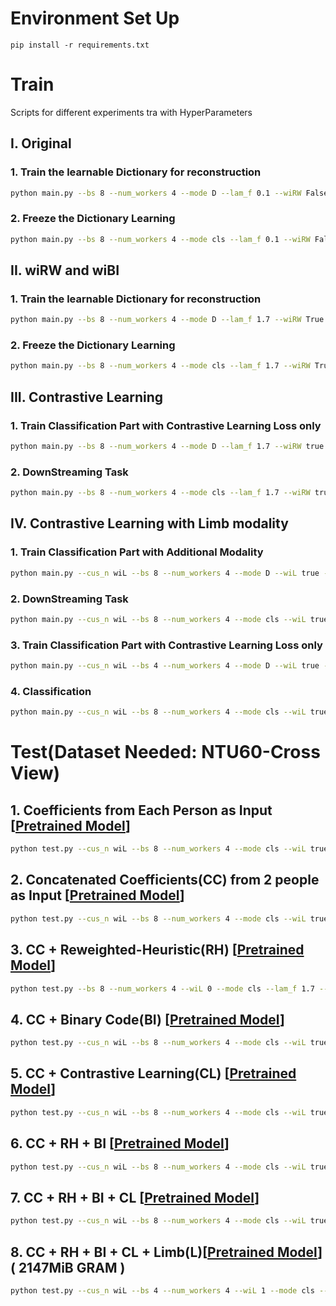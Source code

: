 # Environment Set Up
```
pip install -r requirements.txt
```

# Train
Scripts for different experiments tra with HyperParameters
## I. Original 
### 1. Train the learnable Dictionary for reconstruction
```bash
python main.py --bs 8 --num_workers 4 --mode D --lam_f 0.1 --wiRW False --wiBI False --wiCY true --wiCC true --wiF True --wiCL False --ep_D 20 --ms 10,15 --save_m true --gpu_id 7
``` 
### 2. Freeze the Dictionary Learning
```bash
python main.py --bs 8 --num_workers 4 --mode cls --lam_f 0.1 --wiRW False --wiBI False --wiCY true --wiCC true --wiF True --wiCL False --wiD /path/to/best_loss_mse.pth --ep_D 80 --ms 30,50 --save_m true --gpu_id 7
```
## II. wiRW and wiBI
### 1. Train the learnable Dictionary for reconstruction
```bash
python main.py --bs 8 --num_workers 4 --mode D --lam_f 1.7 --wiRW True --wiBI True --th_g 0.5 --te_g 0.01 --wiCY true --wiCC true --wiF True --wiCL False --ep_D 25 --ms 15,20 --save_m true --gpu_id 7
``` 
### 2. Freeze the Dictionary Learning
```bash
python main.py --bs 8 --num_workers 4 --mode cls --lam_f 1.7 --wiRW True --wiBI True --th_g 0.5 --te_g 0.01 --wiCY true --wiCC true --wiF True --wiCL False --wiD /path/to/best_loss_mse.pth --ep_D 80 --ms 30,50 --save_m true --gpu_id 7
```

## III. Contrastive Learning
### 1. Train Classification Part with Contrastive Learning Loss only
```bash
python main.py --bs 8 --num_workers 4 --mode D --lam_f 1.7 --wiRW true --wiBI true --th_g 0.5 --te_g 0.01 --wiCY true --wiCC true --wiF True --wiCL true --pret /data/dluo/work_dir/2312_CVAC_NTU-Inter/NTU_cv_cls_wiCY_woG_wiRW_wiCC_wiF_wiBI_woCL_T36_f1.7e+00_d1.0e-05_mse1_bi1_th5.0e-01_te1.0e-02_cls2/20240415_1632/95.pth --ep_D 25 --ms 15,20 --save_m true --gpu_id 7
``` 

### 2. DownStreaming Task
```bash
python main.py --bs 8 --num_workers 4 --mode cls --lam_f 1.7 --wiRW true --wiBI true --th_g 0.5 --te_g 0.01 --wiCY true --wiCC true --wiF True --wiCL true --pret /data/dluo/work_dir/2312_CVAC_NTU-Inter/NTU_cv_D_wiCY_woG_wiRW_wiCC_wiF_wiBI_wiCL_T36_f1.7e+00_d1.0e-05_mse1_bi1_th5.0e-01_te1.0e-02_woD/20240417_234930/22.pth --ep 25 --ms 15,20 --save_m true --ep_save 1 --gpu_id 7
```
## IV. Contrastive Learning with Limb modality
### 1. Train Classification Part with Additional Modality
```bash
python main.py --cus_n wiL --bs 8 --num_workers 4 --mode D --wiL true --lam_f 1.7 --wiRW true --wiBI true --th_g 0.5 --te_g 0.01 --wiCY true --wiCC true --wiF True --wiCL False --ep_D 30 --ms 3,6 --save_m true --gpu_id 7
```

### 2. DownStreaming Task
```bash
python main.py --cus_n wiL --bs 8 --num_workers 4 --mode cls --wiL true --lam_f 1.7 --wiRW true --wiBI true --th_g 0.5 --te_g 0.01 --wiCY true --wiCC true --wiF True --wiCL false --wiD /path/to/best_loss_mse.pth --ep 100 --ms 30,50 --save_m true --gpu_id 7
```
### 3. Train Classification Part with Contrastive Learning Loss only
```bash
python main.py --cus_n wiL --bs 4 --num_workers 4 --mode D --wiL true --lam_f 1.7 --wiRW true --wiBI true --th_g 0.5 --te_g 0.01 --wiCY true --wiCC true --wiF True --wiCL true --pret /data/dluo/work_dir/2312_CVAC_NTU-Inter/NTU_cv_cls_wiCY_woG_wiRW_wiCC_wiF_wiBI_woCL_T36_f1.7e+00_d1.0e-05_mse1_bi1_th5.0e-01_te1.0e-02_cls2_wiL/20240422_2155/65.pth --ep_D 25 --ms 15,20 --save_m true --gpu_id 7
```

### 4. Classification
```bash
python main.py --cus_n wiL --bs 8 --num_workers 4 --mode cls --wiL true --lam_f 1.7 --wiRW true --wiBI true --th_g 0.5 --te_g 0.01 --wiCY true --wiCC true --wiF True --wiCL true --pret /data/dluo/work_dir/2312_CVAC_NTU-Inter/NTU_cv_D_wiCY_woG_wiRW_wiCC_wiF_wiBI_wiCL_T36_f1.7e+00_d1.0e-05_mse1_bi1_th5.0e-01_te1.0e-02_woD_wiL/20240423_144208/23.pth --ep 25 --ms 15,20 --save_m true --ep_save 1 --gpu_id 7
```

# Test(Dataset Needed: NTU60-Cross View)
## 1. Coefficients from Each Person as Input [[Pretrained Model]()]
```bash
python test.py --cus_n wiL --bs 8 --num_workers 4 --mode cls --wiL true --lam_f 1.7 --wiRW true --wiBI true --th_g 0.5 --te_g 0.01 --wiCY true --wiCC true --wiF True --wiCL false --pret /data/dluo/work_dir/2312_CVAC_NTU-Inter/NTU_cv_cls_wiCY_woG_wiRW_wiCC_wiF_wiBI_woCL_T36_f1.7e+00_d1.0e-05_mse1_bi1_th5.0e-01_te1.0e-02_cls2_wiL/20240422_2155/65.pth --gpu_id 6
```
## 2. Concatenated Coefficients(CC) from 2 people as Input [[Pretrained Model]()]
```bash
python test.py --cus_n wiL --bs 8 --num_workers 4 --mode cls --wiL true --lam_f 1.7 --wiRW true --wiBI true --th_g 0.5 --te_g 0.01 --wiCY true --wiCC true --wiF True --wiCL false --pret /data/dluo/work_dir/2312_CVAC_NTU-Inter/NTU_cv_cls_wiCY_woG_wiRW_wiCC_wiF_wiBI_woCL_T36_f1.7e+00_d1.0e-05_mse1_bi1_th5.0e-01_te1.0e-02_cls2_wiL/20240422_2155/65.pth --gpu_id 6
```
## 3. CC + Reweighted-Heuristic(RH) [[Pretrained Model]()]
```bash
python test.py --bs 8 --num_workers 4 --wiL 0 --mode cls --lam_f 1.7 --wiRW 1 --wiBI 0 --wiCY 1 --wiCC 1 --wiF 1 --wiCL 0 --pret /data/dluo/work_dir/2312_CVAC_NTU-Inter/NTU_cv_cls_wiCY_woG_wiRW_wiCC_wiF_woBI_woCL_T36_f1.7e+00_d1.0e-05_mse1_cls2/20240425_1631/65.pth --gpu_id 7
```
## 4. CC + Binary Code(BI) [[Pretrained Model]()]
```bash
python test.py --cus_n wiL --bs 8 --num_workers 4 --mode cls --wiL true --lam_f 1.7 --wiRW true --wiBI true --th_g 0.5 --te_g 0.01 --wiCY true --wiCC true --wiF True --wiCL false --pret /data/dluo/work_dir/2312_CVAC_NTU-Inter/NTU_cv_cls_wiCY_woG_wiRW_wiCC_wiF_wiBI_woCL_T36_f1.7e+00_d1.0e-05_mse1_bi1_th5.0e-01_te1.0e-02_cls2_wiL/20240422_2155/65.pth --gpu_id 6
```
## 5. CC + Contrastive Learning(CL) [[Pretrained Model]()]
```bash
python test.py --cus_n wiL --bs 8 --num_workers 4 --mode cls --wiL true --lam_f 1.7 --wiRW true --wiBI true --th_g 0.5 --te_g 0.01 --wiCY true --wiCC true --wiF True --wiCL false --pret /data/dluo/work_dir/2312_CVAC_NTU-Inter/NTU_cv_cls_wiCY_woG_wiRW_wiCC_wiF_wiBI_woCL_T36_f1.7e+00_d1.0e-05_mse1_bi1_th5.0e-01_te1.0e-02_cls2_wiL/20240422_2155/65.pth --gpu_id 6
```
## 6. CC + RH + BI [[Pretrained Model]()]
```bash
python test.py --cus_n wiL --bs 8 --num_workers 4 --mode cls --wiL true --lam_f 1.7 --wiRW true --wiBI true --th_g 0.5 --te_g 0.01 --wiCY true --wiCC true --wiF True --wiCL false --pret /data/dluo/work_dir/2312_CVAC_NTU-Inter/NTU_cv_cls_wiCY_woG_wiRW_wiCC_wiF_wiBI_woCL_T36_f1.7e+00_d1.0e-05_mse1_bi1_th5.0e-01_te1.0e-02_cls2_wiL/20240422_2155/65.pth --gpu_id 6
```
## 7. CC + RH + BI + CL [[Pretrained Model]()]
```bash
python test.py --cus_n wiL --bs 8 --num_workers 4 --mode cls --wiL true --lam_f 1.7 --wiRW true --wiBI true --th_g 0.5 --te_g 0.01 --wiCY true --wiCC true --wiF True --wiCL false --pret /data/dluo/work_dir/2312_CVAC_NTU-Inter/NTU_cv_cls_wiCY_woG_wiRW_wiCC_wiF_wiBI_woCL_T36_f1.7e+00_d1.0e-05_mse1_bi1_th5.0e-01_te1.0e-02_cls2_wiL/20240422_2155/65.pth --gpu_id 6
```
## 8. CC + RH + BI + CL + Limb(L)[[Pretrained Model]()]( 2147MiB GRAM )
```bash
python test.py --cus_n wiL --bs 4 --num_workers 4 --wiL 1 --mode cls --wiL 1 --lam_f 1.7 --wiRW 1 --wiBI 1 --th_g 0.5 --te_g 0.01 --wiCY 1 --wiCC 1 --wiF 1 --wiCL 1 --pret /data/dluo/work_dir/2312_CVAC_NTU-Inter/W13/4_wiL/bz4/NTU_cv_cls_wiCY_woG_wiRW_wiCC_wiF_wiBI_wiCL_T36_f1.7e+00_d1.0e-05_mse1_bi1_th5.0e-01_te1.0e-02_cls2_woD_wiL/20240426_1545/47.pth --gpu_id 7
```